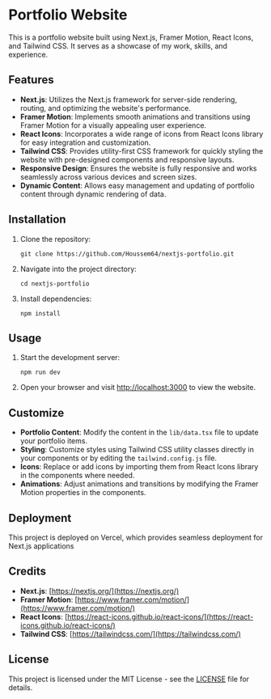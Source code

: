 # Portfolio Website

This is a portfolio website built using Next.js, Framer Motion, React Icons, and Tailwind CSS. It serves as a showcase of my work, skills, and experience.

## Features

- **Next.js**: Utilizes the Next.js framework for server-side rendering, routing, and optimizing the website's performance.
- **Framer Motion**: Implements smooth animations and transitions using Framer Motion for a visually appealing user experience.
- **React Icons**: Incorporates a wide range of icons from React Icons library for easy integration and customization.
- **Tailwind CSS**: Provides utility-first CSS framework for quickly styling the website with pre-designed components and responsive layouts.
- **Responsive Design**: Ensures the website is fully responsive and works seamlessly across various devices and screen sizes.
- **Dynamic Content**: Allows easy management and updating of portfolio content through dynamic rendering of data.

## Installation

1. Clone the repository:

    ```
    git clone https://github.com/Houssem64/nextjs-portfolio.git
    ```

2. Navigate into the project directory:

    ```
    cd nextjs-portfolio
    ```

3. Install dependencies:

    ```
    npm install
    ```

## Usage

1. Start the development server:

    ```
    npm run dev
    ```

2. Open your browser and visit [http://localhost:3000](http://localhost:3000) to view the website.

## Customize

- **Portfolio Content**: Modify the content in the `lib/data.tsx` file to update your portfolio items.
- **Styling**: Customize styles using Tailwind CSS utility classes directly in your components or by editing the `tailwind.config.js` file.
- **Icons**: Replace or add icons by importing them from React Icons library in the components where needed.
- **Animations**: Adjust animations and transitions by modifying the Framer Motion properties in the components.

## Deployment

This project is deployed on Vercel, which provides seamless deployment for Next.js applications

## Credits

- **Next.js**: [https://nextjs.org/](https://nextjs.org/)
- **Framer Motion**: [https://www.framer.com/motion/](https://www.framer.com/motion/)
- **React Icons**: [https://react-icons.github.io/react-icons/](https://react-icons.github.io/react-icons/)
- **Tailwind CSS**: [https://tailwindcss.com/](https://tailwindcss.com/)

## License

This project is licensed under the MIT License - see the [LICENSE](LICENSE) file for details.
